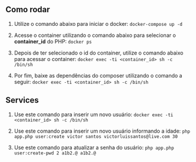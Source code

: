 ## Como rodar

1. Utilize o comando abaixo para iniciar o docker:
`docker-compose up -d`

2. Acesse o container utilizando o comando abaixo para selecionar o **container_id** do PHP:
`docker ps`

3. Depois de ter selecionado o id do container, utilize o comando abaixo para acessar o container:
`docker exec -ti <container_id> sh -c /bin/sh`

4. Por fim, baixe as dependências do composer utilizando o comando a seguir:
`docker exec -ti <container_id> sh -c /bin/sh`

## Services

1. Use este comando para inserir um novo usuário:
`docker exec -ti <container_id> sh -c /bin/sh`

2. Use este comando para inserir um novo usuário informando a idade:
`php app.php user:create victor santos victorluissantos@live.com 30`

3. Use este comando para atualizar a senha do usuário:
`php app.php user:create-pwd 2 a1b2.@ a1b2.@`
